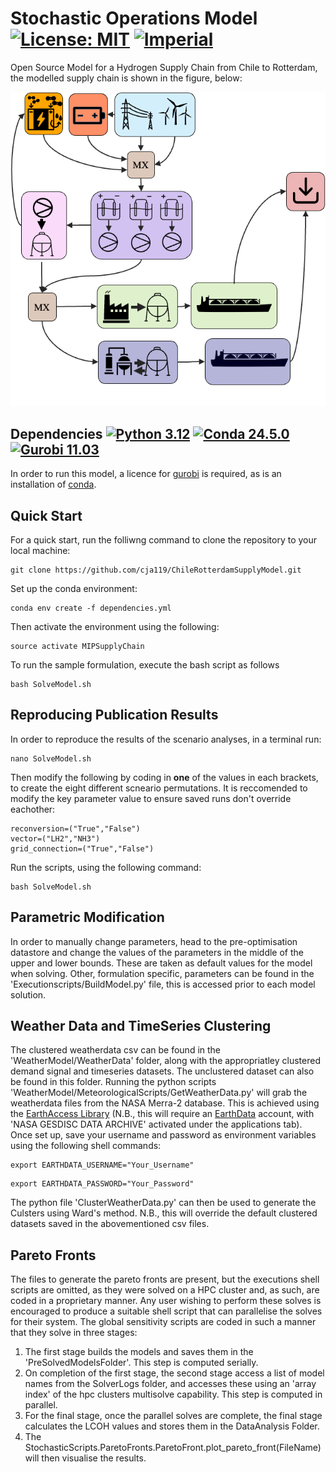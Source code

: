 # Stochastic Operations Model [![License: MIT](https://img.shields.io/badge/License-MIT-yellow.svg)](https://opensource.org/licenses/MIT) [![Imperial](https://img.shields.io/badge/Imperial-0000C5.svg)](https://www.imperial.ac.uk)
Open Source Model for a Hydrogen Supply Chain from Chile to Rotterdam, the modelled supply chain is shown in the figure, below:

![Supply Chain](images/image.png)


## Dependencies [![Python 3.12](https://img.shields.io/badge/python-3.12-blue.svg)](https://www.python.org/downloads/release/python-3124/) [![Conda 24.5.0](https://img.shields.io/badge/conda-24.5.0-green.svg)](https://anaconda.org/anaconda/conda/files?page=1&type=conda&version=24.5.0) [![Gurobi 11.03](https://img.shields.io/badge/gurobi-11.0.3-red.svg)](https://www.gurobi.com/downloads/gurobi-optimizer-release-notes-v11-0-3/)
In order to run this model, a licence for [gurobi](https://www.gurobi.com/) is required, as is an installation of [conda](https://docs.anaconda.com/miniconda/). 

## Quick Start
For a quick start, run the folliwng command to clone the repository to your local machine:
```
git clone https://github.com/cja119/ChileRotterdamSupplyModel.git
```

Set up the conda environment:

```
conda env create -f dependencies.yml
```

Then activate the environment using the following:

```
source activate MIPSupplyChain
```
To run the sample formulation, execute the bash script as follows

```
bash SolveModel.sh
```
## Reproducing Publication Results
In order to reproduce the results of the scenario analyses, in a terminal run:
```
nano SolveModel.sh
```
Then modify the following by coding in **one** of the values in each brackets, to create the eight different scneario permutations. It is reccomended to modify the key parameter value to ensure saved runs don't override eachother:
```
reconversion=("True","False")
vector=("LH2","NH3")
grid_connection=("True","False")
```
Run the scripts, using the following command:
```
bash SolveModel.sh
```
## Parametric Modification
In order to manually change parameters, head to the pre-optimisation datastore and change the values of the parameters in the middle of the upper and lower bounds. These are taken as default values for the model when solving. Other, formulation specific, parameters can be found in the 'Executionscripts/BuildModel.py' file, this is accessed prior to each model solution. 

## Weather Data and TimeSeries Clustering
The clustered weatherdata csv can be found in the 'WeatherModel/WeatherData' folder, along with the appropriatley clustered demand signal and timeseries datasets. The unclustered dataset can also be found in this folder. Running the python scripts 'WeatherModel/MeteorologicalScripts/GetWeatherData.py' will grab the weatherdata files from the NASA Merra-2 database. This is achieved using the [EarthAccess Library](https://earthaccess.readthedocs.io/en/latest/) (N.B., this will require an [EarthData](https://urs.earthdata.nasa.gov/) account, with 'NASA GESDISC DATA ARCHIVE' activated under the applications tab). Once set up, save your username and password as environment variables using the following shell commands:
```
export EARTHDATA_USERNAME="Your_Username"
```

```
export EARTHDATA_PASSWORD="Your_Password"
```
The python file 'ClusterWeatherData.py' can then be used to generate the Culsters using Ward's method. N.B., this will override the default clustered datasets saved in the abovementioned csv files. 
## Pareto Fronts

The files to generate the pareto fronts are present, but the executions shell scripts are omitted, as they were solved on a HPC cluster and, as such, are coded in a proprietary manner. Any user wishing to perform these solves is encouraged to produce a suitable shell script that can parallelise the solves for their system. The global sensitivity scripts are coded in such a manner that they solve in three stages: 
  1) The first stage builds the models and saves them in the 'PreSolvedModelsFolder'. This step is computed serially.
  2) On completion of the first stage, the second stage access a list of model names from the SolverLogs folder, and accesses these using an 'array index' of the hpc clusters multisolve capability. This step is computed in parallel.
  3) For the final stage, once the parallel solves are complete, the final stage calculates the LCOH values and stores them in the DataAnalysis Folder.
  4) The StochasticScripts.ParetoFronts.ParetoFront.plot_pareto_front(FileName) will then visualise the results.
